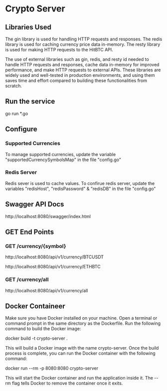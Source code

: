 # Crypto Server

## Libraries Used

The gin library is used for handling HTTP requests and responses.
The redis library is used for caching currency price data in-memory. 
The resty library is used for making HTTP requests to the HitBTC API.

The use of external libraries such as gin, redis, and resty id needed to handle HTTP requests and responses, cache data in-memory for improved performance, and make HTTP requests to external APIs. These libraries are widely used and well-tested in production environments, and using them saves time and effort compared to building these functionalities from scratch.

## Run the service
go run *.go

## Configure 

### Supported Currencies
To manage supported currencies, update the variable "supportedCurrencySymbolsMap" in the file "config.go"

### Redis Server
Redis sever is used to cache values. To confirue redis server, update the variables "redisHost", "redisPassword" & "redisDB" in the file "config.go"

## Swagger API Docs

http://localhost:8080/swagger/index.html


## GET End Points

### GET /currency/{symbol}

http://localhost:8080/api/v1/currency/BTCUSDT

http://localhost:8080/api/v1/currency/ETHBTC

### GET /currency/all

http://localhost:8080/api/v1/currency/all

## Docker Containeer

Make sure you have Docker installed on your machine.
Open a terminal or command prompt in the same directory as the Dockerfile.
Run the following command to build the Docker image:

docker build -t crypto-server .

This will build a Docker image with the name crypto-server.
Once the build process is complete, you can run the Docker container with the following command:

docker run --rm -p 8080:8080 crypto-server

This will start the Docker container and run the application inside it. The --rm flag tells Docker to remove the container once it exits.